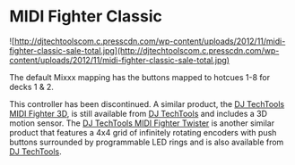 # MIDI Fighter Classic

![http://djtechtoolscom.c.presscdn.com/wp-content/uploads/2012/11/midi-fighter-classic-sale-total.jpg](http://djtechtoolscom.c.presscdn.com/wp-content/uploads/2012/11/midi-fighter-classic-sale-total.jpg)

The default Mixxx mapping has the buttons mapped to hotcues 1-8 for
decks 1 & 2.

This controller has been discontinued. A similar product, the [DJ
TechTools MIDI Fighter 3D](DJ%20TechTools%20MIDI%20Fighter%203D), is
still available from [DJ
TechTools](https://store.djtechtools.com/products/midi-fighter-3d) and
includes a 3D motion sensor. The [DJ TechTools MIDI Fighter
Twister](DJ%20TechTools%20MIDI%20Fighter%20Twister) is another similar
product that features a 4x4 grid of infinitely rotating encoders with
push buttons surrounded by programmable LED rings and is also available
from [DJ
TechTools](https://store.djtechtools.com/products/midi-fighter-twister).
